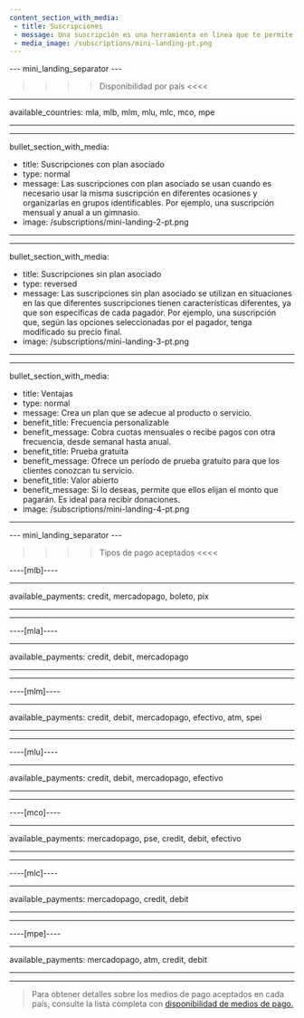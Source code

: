 ```yaml
---
content_section_with_media: 
 - title: Suscripciones
 - message: Una suscripción es una herramienta en línea que te permite recibir pagos de forma automática y recurrente. Al integrar las suscripciones, el cliente podrá suscribirse a productos y/o servicios con facturación recurrente según el período y medio de pago seleccionado en el momento de la compra.
 - media_image: /subscriptions/mini-landing-pt.png
---
```


--- mini_landing_separator ---

>>>> Disponibilidad por país <<<<
---
available_countries: mla, mlb, mlm, mlu, mlc, mco, mpe

---

---
bullet_section_with_media: 
 - title: Suscripciones con plan asociado
 - type: normal
 - message: Las suscripciones con plan asociado se usan cuando es necesario usar la misma suscripción en diferentes ocasiones y organizarlas en grupos identificables. Por ejemplo, una suscripción mensual y anual a un gimnasio.
 - image: /subscriptions/mini-landing-2-pt.png
---

---
bullet_section_with_media: 
 - title: Suscripciones sin plan asociado
 - type: reversed
 - message: Las suscripciones sin plan asociado se utilizan en situaciones en las que diferentes suscripciones tienen características diferentes, ya que son específicas de cada pagador. Por ejemplo, una suscripción que, según las opciones seleccionadas por el pagador, tenga modificado su precio final.
 - image: /subscriptions/mini-landing-3-pt.png
---

---
bullet_section_with_media: 
 - title: Ventajas
 - type: normal
 - message: Crea un plan que se adecue al producto o servicio.
 - benefit_title: Frecuencia personalizable
 - benefit_message: Cobra cuotas mensuales o recibe pagos con otra frecuencia, desde semanal hasta anual.
 - benefit_title: Prueba gratuita
 - benefit_message: Ofrece un período de prueba gratuito para que los clientes conozcan tu servicio.
 - benefit_title: Valor abierto
 - benefit_message: Si lo deseas, permite que ellos elijan el monto que pagarán. Es ideal para recibir donaciones.
 - image: /subscriptions/mini-landing-4-pt.png
---

--- mini_landing_separator ---

>>>> Tipos de pago aceptados <<<<

----[mlb]----

---
available_payments: credit, mercadopago, boleto, pix

---
------------

----[mla]---- 

---
available_payments: credit, debit, mercadopago

---
------------

----[mlm]---- 

---
available_payments: credit, debit, mercadopago, efectivo, atm, spei

---
------------

----[mlu]---- 

---
available_payments: credit, debit, mercadopago, efectivo

---
------------

----[mco]---- 

---
available_payments: mercadopago, pse, credit, debit, efectivo

---
------------

----[mlc]---- 

---
available_payments: mercadopago, credit, debit

---
------------

----[mpe]---- 

---
available_payments: mercadopago, atm, credit, debit

---
------------
> Para obtener detalles sobre los medios de pago aceptados en cada país, consulte la lista completa con [disponibilidad de medios de pago.](/developers/es/docs/sales-processing/payment-methods)